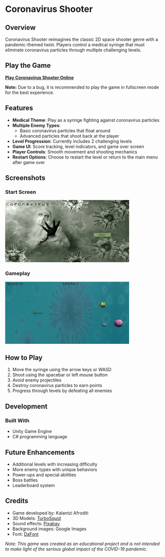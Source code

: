 # Coronavirus Shooter



## Overview

Coronavirus Shooter reimagines the classic 2D space shooter genre with a pandemic-themed twist. Players control a medical syringe that must eliminate coronavirus particles through multiple challenging levels.

## Play the Game

**[Play Coronavirus Shooter Online](https://nightdragon2000.github.io/Coronavirus_Shooter/)**

**Note:** Due to a bug, it is recommended to play the game in fullscreen mode for the best experience.

## Features

- **Medical Theme**: Play as a syringe fighting against coronavirus particles
- **Multiple Enemy Types**: 
  - Basic coronavirus particles that float around
  - Advanced particles that shoot back at the player
- **Level Progression**: Currently includes 2 challenging levels
- **Game UI**: Score tracking, level indicators, and game over screen
- **Player Controls**: Smooth movement and shooting mechanics
- **Restart Options**: Choose to restart the level or return to the main menu after game over

## Screenshots

### Start Screen
<img src="images/Starting_Image.png" alt="Start Screen" width="400" height="200">

### Gameplay
<img src="images/Gameplay.png" alt="Gameplay" width="400" height="200">


## How to Play

1. Move the syringe using the arrow keys or WASD
2. Shoot using the spacebar or left mouse button
3. Avoid enemy projectiles
4. Destroy coronavirus particles to earn points
5. Progress through levels by defeating all enemies

## Development

### Built With
- Unity Game Engine
- C# programming language

## Future Enhancements
- Additional levels with increasing difficulty
- More enemy types with unique behaviors
- Power-ups and special abilities
- Boss battles
- Leaderboard system

## Credits
- Game developed by: Kalantzi Afroditi
- 3D Models: [TurboSquid](https://www.turbosquid.com)
- Sound effects: [Pixabay](https://pixabay.com)
- Background images: Google Images
- Font: [DaFont](https://www.dafont.com)


*Note: This game was created as an educational project and is not intended to make light of the serious global impact of the COVID-19 pandemic.*